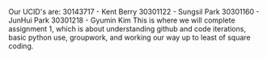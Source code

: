 Our UCID's are:
30143717 - Kent Berry
30301122 - Sungsil Park
30301160 - JunHui Park
30301218 - Gyumin Kim
This is where we will complete assignment 1, which is about understanding github and code iterations, basic python use, groupwork, and working our way up to least of square coding.
